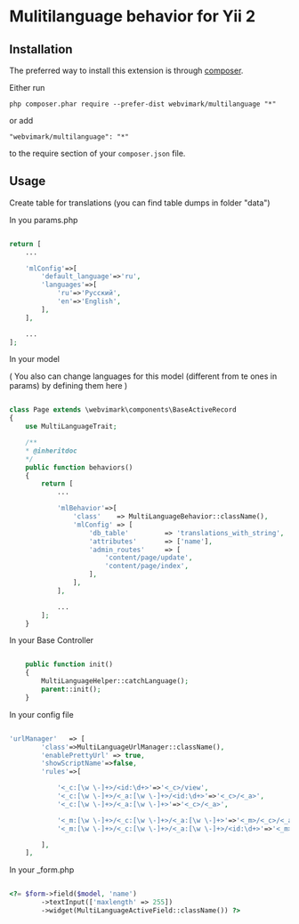 Mulitilanguage behavior for Yii 2
=====

Installation
------------

The preferred way to install this extension is through [composer](http://getcomposer.org/download/).

Either run

```
php composer.phar require --prefer-dist webvimark/multilanguage "*"
```

or add

```
"webvimark/multilanguage": "*"
```

to the require section of your `composer.json` file.

Usage
-----

Create table for translations (you can find table dumps in folder "data")

In you params.php

```php

return [
	...

	'mlConfig'=>[
		'default_language'=>'ru',
		'languages'=>[
			'ru'=>'Русский',
			'en'=>'English',
		],
	],

	...
];

```

In your model

( You also can change languages for this model (different from te ones in params) by defining them here )

```php

class Page extends \webvimark\components\BaseActiveRecord
{
	use MultiLanguageTrait;

	/**
	* @inheritdoc
	*/
	public function behaviors()
	{
		return [
			...

			'mlBehavior'=>[
				'class'    => MultiLanguageBehavior::className(),
				'mlConfig' => [
					'db_table'         => 'translations_with_string',
					'attributes'       => ['name'],
					'admin_routes'     => [
						'content/page/update',
						'content/page/index',
					],
				],
			],

			...
		];
	}


```

In your Base Controller

```php

	public function init()
	{
		MultiLanguageHelper::catchLanguage();
		parent::init();
	}

```

In your config file

```php

'urlManager'   => [
		'class'=>MultiLanguageUrlManager::className(),
		'enablePrettyUrl' => true,
		'showScriptName'=>false,
		'rules'=>[

			'<_c:[\w \-]+>/<id:\d+>'=>'<_c>/view',
			'<_c:[\w \-]+>/<_a:[\w \-]+>/<id:\d+>'=>'<_c>/<_a>',
			'<_c:[\w \-]+>/<_a:[\w \-]+>'=>'<_c>/<_a>',

			'<_m:[\w \-]+>/<_c:[\w \-]+>/<_a:[\w \-]+>'=>'<_m>/<_c>/<_a>',
			'<_m:[\w \-]+>/<_c:[\w \-]+>/<_a:[\w \-]+>/<id:\d+>'=>'<_m>/<_c>/<_a>',

		],
	],

```


In your _form.php

```php

<?= $form->field($model, 'name')
		->textInput(['maxlength' => 255])
		->widget(MultiLanguageActiveField::className()) ?>

```